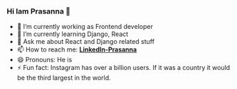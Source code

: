 ### Hi Iam Prasanna 👋

- 🔭 I’m currently working as Frontend developer
- 🌱 I’m currently learning Django, React
- 💬 Ask me about React and Django related stuff
- 📫 How to reach me: **[LinkedIn-Prasanna](https://www.linkedin.com/feed/)**
- 😄 Pronouns: He is
- ⚡ Fun fact: Instagram has over a billion users. If it was a country it would be the third largest in the world.
